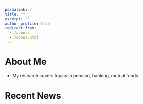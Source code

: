 ```yaml
---
permalink: /
title: ""
excerpt: ""
author_profile: true
redirect_from:
  - /about/
  - /about.html
---
```


# About Me
<!-- * I am a Ph.D. Candidate in the Finance Department at [INSEAD](https://www.insead.edu/faculty-research/academic-areas/finance), advised by Prof. [Joel Peress](https://faculty.insead.edu/joel-peress/), [Itamar Drechsler](https://sites.google.com/site/idrechsl/) and [Guillaume Vuillemey](https://sites.google.com/site/idrechsl/)
 -->
* My research covers topics in pension, banking, mutual funds

<!-- * ​​​​I will be available for interviews at the AFA 2021 Annual Meeting in Chicago
 -->

# Recent News

